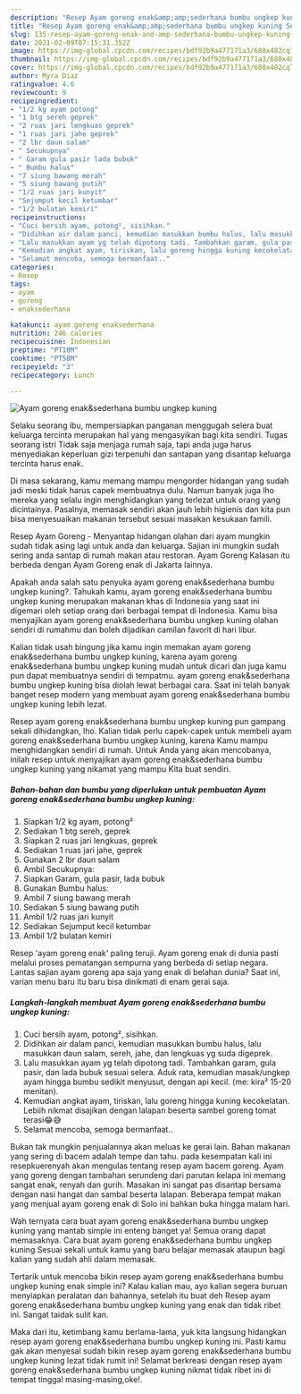 ```yaml
---
description: "Resep Ayam goreng enak&amp;amp;sederhana bumbu ungkep kuning Sederhana dan Mudah Dibuat"
title: "Resep Ayam goreng enak&amp;amp;sederhana bumbu ungkep kuning Sederhana dan Mudah Dibuat"
slug: 135-resep-ayam-goreng-enak-and-amp-sederhana-bumbu-ungkep-kuning-sederhana-dan-mudah-dibuat
date: 2021-02-09T07:15:31.352Z
image: https://img-global.cpcdn.com/recipes/bdf92b9a477171a3/680x482cq70/ayam-goreng-enaksederhana-bumbu-ungkep-kuning-foto-resep-utama.jpg
thumbnail: https://img-global.cpcdn.com/recipes/bdf92b9a477171a3/680x482cq70/ayam-goreng-enaksederhana-bumbu-ungkep-kuning-foto-resep-utama.jpg
cover: https://img-global.cpcdn.com/recipes/bdf92b9a477171a3/680x482cq70/ayam-goreng-enaksederhana-bumbu-ungkep-kuning-foto-resep-utama.jpg
author: Myra Diaz
ratingvalue: 4.6
reviewcount: 9
recipeingredient:
- "1/2 kg ayam potong"
- "1 btg sereh geprek"
- "2 ruas jari lengkuas geprek"
- "1 ruas jari jahe geprek"
- "2 lbr daun salam"
- " Secukupnya"
- " Garam gula pasir lada bubuk"
- " Bumbu halus"
- "7 siung bawang merah"
- "5 siung bawang putih"
- "1/2 ruas jari kunyit"
- "Sejumput kecil ketumbar"
- "1/2 bulatan kemiri"
recipeinstructions:
- "Cuci bersih ayam, potong², sisihkan."
- "Didihkan air dalam panci, kemudian masukkan bumbu halus, lalu masukkan daun salam, sereh, jahe, dan lengkuas yg suda digeprek."
- "Lalu masukkan ayam yg telah dipotong tadi. Tambahkan garam, gula pasir, dan lada bubuk sesuai selera. Aduk rata, kemudian masak/ungkep ayam hingga bumbu sedikit menyusut, dengan api kecil. (me: kira² 15-20 menitan)."
- "Kemudian angkat ayam, tiriskan, lalu goreng hingga kuning kecokelatan. Lebiih nikmat disajikan dengan lalapan beserta sambel goreng tomat terasi😂😅"
- "Selamat mencoba, semoga bermanfaat.."
categories:
- Resep
tags:
- ayam
- goreng
- enaksederhana

katakunci: ayam goreng enaksederhana 
nutrition: 246 calories
recipecuisine: Indonesian
preptime: "PT18M"
cooktime: "PT58M"
recipeyield: "3"
recipecategory: Lunch

---
```



![Ayam goreng enak&amp;sederhana bumbu ungkep kuning](https://img-global.cpcdn.com/recipes/bdf92b9a477171a3/680x482cq70/ayam-goreng-enaksederhana-bumbu-ungkep-kuning-foto-resep-utama.jpg)

Selaku seorang ibu, mempersiapkan panganan menggugah selera buat keluarga tercinta merupakan hal yang mengasyikan bagi kita sendiri. Tugas seorang istri Tidak saja menjaga rumah saja, tapi anda juga harus menyediakan keperluan gizi terpenuhi dan santapan yang disantap keluarga tercinta harus enak.

Di masa  sekarang, kamu memang mampu mengorder hidangan yang sudah jadi meski tidak harus capek membuatnya dulu. Namun banyak juga lho mereka yang selalu ingin menghidangkan yang terlezat untuk orang yang dicintainya. Pasalnya, memasak sendiri akan jauh lebih higienis dan kita pun bisa menyesuaikan makanan tersebut sesuai masakan kesukaan famili. 

Resep Ayam Goreng - Menyantap hidangan olahan dari ayam mungkin sudah tidak asing lagi untuk anda dan keluarga. Sajian ini mungkin sudah sering anda santap di rumah makan atau restoran. Ayam Goreng Kalasan itu berbeda dengan Ayam Goreng enak di Jakarta lainnya.

Apakah anda salah satu penyuka ayam goreng enak&amp;sederhana bumbu ungkep kuning?. Tahukah kamu, ayam goreng enak&amp;sederhana bumbu ungkep kuning merupakan makanan khas di Indonesia yang saat ini digemari oleh setiap orang dari berbagai tempat di Indonesia. Kamu bisa menyajikan ayam goreng enak&amp;sederhana bumbu ungkep kuning olahan sendiri di rumahmu dan boleh dijadikan camilan favorit di hari libur.

Kalian tidak usah bingung jika kamu ingin memakan ayam goreng enak&amp;sederhana bumbu ungkep kuning, karena ayam goreng enak&amp;sederhana bumbu ungkep kuning mudah untuk dicari dan juga kamu pun dapat membuatnya sendiri di tempatmu. ayam goreng enak&amp;sederhana bumbu ungkep kuning bisa diolah lewat berbagai cara. Saat ini telah banyak banget resep modern yang membuat ayam goreng enak&amp;sederhana bumbu ungkep kuning lebih lezat.

Resep ayam goreng enak&amp;sederhana bumbu ungkep kuning pun gampang sekali dihidangkan, lho. Kalian tidak perlu capek-capek untuk membeli ayam goreng enak&amp;sederhana bumbu ungkep kuning, karena Kamu mampu menghidangkan sendiri di rumah. Untuk Anda yang akan mencobanya, inilah resep untuk menyajikan ayam goreng enak&amp;sederhana bumbu ungkep kuning yang nikamat yang mampu Kita buat sendiri.

<!--inarticleads1-->

##### Bahan-bahan dan bumbu yang diperlukan untuk pembuatan Ayam goreng enak&amp;sederhana bumbu ungkep kuning:

1. Siapkan 1/2 kg ayam, potong²
1. Sediakan 1 btg sereh, geprek
1. Siapkan 2 ruas jari lengkuas, geprek
1. Sediakan 1 ruas jari jahe, geprek
1. Gunakan 2 lbr daun salam
1. Ambil  Secukupnya:
1. Siapkan  Garam, gula pasir, lada bubuk
1. Gunakan  Bumbu halus:
1. Ambil 7 siung bawang merah
1. Sediakan 5 siung bawang putih
1. Ambil 1/2 ruas jari kunyit
1. Sediakan Sejumput kecil ketumbar
1. Ambil 1/2 bulatan kemiri


Resep &#39;ayam goreng enak&#39; paling teruji. Ayam goreng enak di dunia pasti melalui proses pematangan sempurna yang berbeda di setiap negara. Lantas sajian ayam goreng apa saja yang enak di belahan dunia? Saat ini, varian menu baru itu baru bisa dinikmati di enam gerai saja. 

<!--inarticleads2-->

##### Langkah-langkah membuat Ayam goreng enak&amp;sederhana bumbu ungkep kuning:

1. Cuci bersih ayam, potong², sisihkan.
1. Didihkan air dalam panci, kemudian masukkan bumbu halus, lalu masukkan daun salam, sereh, jahe, dan lengkuas yg suda digeprek.
1. Lalu masukkan ayam yg telah dipotong tadi. Tambahkan garam, gula pasir, dan lada bubuk sesuai selera. Aduk rata, kemudian masak/ungkep ayam hingga bumbu sedikit menyusut, dengan api kecil. (me: kira² 15-20 menitan).
1. Kemudian angkat ayam, tiriskan, lalu goreng hingga kuning kecokelatan. Lebiih nikmat disajikan dengan lalapan beserta sambel goreng tomat terasi😂😅
1. Selamat mencoba, semoga bermanfaat..


Bukan tak mungkin penjualannya akan meluas ke gerai lain. Bahan makanan yang sering di bacem adalah tempe dan tahu. pada kesempatan kali ini resepkuerenyah akan mengulas tentang resep ayam bacem goreng. Ayam yang goreng dengan tambahan serundeng dari parutan kelapa ini memang sangat enak, renyah dan gurih. Masakan ini sangat pas disantap bersama dengan nasi hangat dan sambal beserta lalapan. Beberapa tempat makan yang menjual ayam goreng enak di Solo ini bahkan buka hingga malam hari. 

Wah ternyata cara buat ayam goreng enak&amp;sederhana bumbu ungkep kuning yang mantab simple ini enteng banget ya! Semua orang dapat memasaknya. Cara buat ayam goreng enak&amp;sederhana bumbu ungkep kuning Sesuai sekali untuk kamu yang baru belajar memasak ataupun bagi kalian yang sudah ahli dalam memasak.

Tertarik untuk mencoba bikin resep ayam goreng enak&amp;sederhana bumbu ungkep kuning enak simple ini? Kalau kalian mau, ayo kalian segera buruan menyiapkan peralatan dan bahannya, setelah itu buat deh Resep ayam goreng enak&amp;sederhana bumbu ungkep kuning yang enak dan tidak ribet ini. Sangat taidak sulit kan. 

Maka dari itu, ketimbang kamu berlama-lama, yuk kita langsung hidangkan resep ayam goreng enak&amp;sederhana bumbu ungkep kuning ini. Pasti kamu gak akan menyesal sudah bikin resep ayam goreng enak&amp;sederhana bumbu ungkep kuning lezat tidak rumit ini! Selamat berkreasi dengan resep ayam goreng enak&amp;sederhana bumbu ungkep kuning nikmat tidak ribet ini di tempat tinggal masing-masing,oke!.

